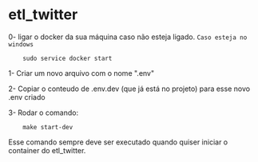 # etl_twitter

0- ligar o docker da sua máquina caso não esteja ligado. `Caso esteja no windows`

        sudo service docker start

1- Criar um novo arquivo com o nome ".env"

2- Copiar o conteudo de .env.dev (que já está no projeto) para esse novo .env criado

3- Rodar o comando:

        make start-dev

Esse comando sempre deve ser executado quando quiser iniciar o container do etl_twitter.

